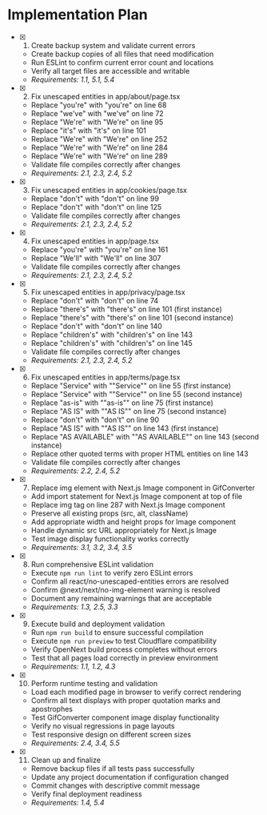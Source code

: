 # Implementation Plan

- [x] 1. Create backup system and validate current errors


  - Create backup copies of all files that need modification
  - Run ESLint to confirm current error count and locations
  - Verify all target files are accessible and writable
  - _Requirements: 1.1, 5.1, 5.4_

- [x] 2. Fix unescaped entities in app/about/page.tsx


  - Replace "you're" with "you&apos;re" on line 68
  - Replace "we've" with "we&apos;ve" on line 72  
  - Replace "We're" with "We&apos;re" on line 95
  - Replace "it's" with "it&apos;s" on line 101
  - Replace "We're" with "We&apos;re" on line 252
  - Replace "We're" with "We&apos;re" on line 284
  - Replace "We're" with "We&apos;re" on line 289
  - Validate file compiles correctly after changes
  - _Requirements: 2.1, 2.3, 2.4, 5.2_

- [x] 3. Fix unescaped entities in app/cookies/page.tsx


  - Replace "don't" with "don&apos;t" on line 99
  - Replace "don't" with "don&apos;t" on line 125
  - Validate file compiles correctly after changes
  - _Requirements: 2.1, 2.3, 2.4, 5.2_

- [x] 4. Fix unescaped entities in app/page.tsx


  - Replace "you're" with "you&apos;re" on line 161
  - Replace "We'll" with "We&apos;ll" on line 307
  - Validate file compiles correctly after changes
  - _Requirements: 2.1, 2.3, 2.4, 5.2_

- [x] 5. Fix unescaped entities in app/privacy/page.tsx


  - Replace "don't" with "don&apos;t" on line 74
  - Replace "there's" with "there&apos;s" on line 101 (first instance)
  - Replace "there's" with "there&apos;s" on line 101 (second instance)
  - Replace "don't" with "don&apos;t" on line 140
  - Replace "children's" with "children&apos;s" on line 143
  - Replace "children's" with "children&apos;s" on line 145
  - Validate file compiles correctly after changes
  - _Requirements: 2.1, 2.3, 2.4, 5.2_


- [x] 6. Fix unescaped entities in app/terms/page.tsx

  - Replace "Service" with "&quot;Service&quot;" on line 55 (first instance)
  - Replace "Service" with "&quot;Service&quot;" on line 55 (second instance)
  - Replace "as-is" with "&quot;as-is&quot;" on line 75 (first instance)
  - Replace "AS IS" with "&quot;AS IS&quot;" on line 75 (second instance)
  - Replace "don't" with "don&apos;t" on line 90
  - Replace "AS IS" with "&quot;AS IS&quot;" on line 143 (first instance)
  - Replace "AS AVAILABLE" with "&quot;AS AVAILABLE&quot;" on line 143 (second instance)
  - Replace other quoted terms with proper HTML entities on line 143
  - Validate file compiles correctly after changes
  - _Requirements: 2.2, 2.4, 5.2_

- [x] 7. Replace img element with Next.js Image component in GifConverter


  - Add import statement for Next.js Image component at top of file
  - Replace img tag on line 287 with Next.js Image component
  - Preserve all existing props (src, alt, className)
  - Add appropriate width and height props for Image component
  - Handle dynamic src URL appropriately for Next.js Image
  - Test image display functionality works correctly
  - _Requirements: 3.1, 3.2, 3.4, 3.5_

- [x] 8. Run comprehensive ESLint validation


  - Execute `npm run lint` to verify zero ESLint errors
  - Confirm all react/no-unescaped-entities errors are resolved
  - Confirm @next/next/no-img-element warning is resolved
  - Document any remaining warnings that are acceptable
  - _Requirements: 1.3, 2.5, 3.3_

- [x] 9. Execute build and deployment validation


  - Run `npm run build` to ensure successful compilation
  - Execute `npm run preview` to test Cloudflare compatibility
  - Verify OpenNext build process completes without errors
  - Test that all pages load correctly in preview environment
  - _Requirements: 1.1, 1.2, 4.3_

- [x] 10. Perform runtime testing and validation

  - Load each modified page in browser to verify correct rendering
  - Confirm all text displays with proper quotation marks and apostrophes
  - Test GifConverter component image display functionality
  - Verify no visual regressions in page layouts
  - Test responsive design on different screen sizes
  - _Requirements: 2.4, 3.4, 5.5_

- [x] 11. Clean up and finalize



  - Remove backup files if all tests pass successfully
  - Update any project documentation if configuration changed
  - Commit changes with descriptive commit message
  - Verify final deployment readiness
  - _Requirements: 1.4, 5.4_